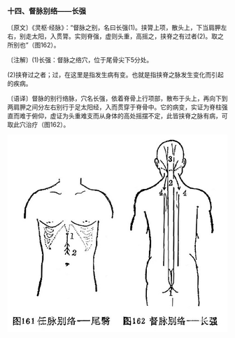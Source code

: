 ### 十四、督脉别络——长强

〔原文〕《灵枢·经脉》：“督脉之别，名曰长强(1)。挟膂上项，散头上，下当肩胛左右，别走太阳，入贯膂。实则脊强，虚则头重，高摇之，挟脊之有过者(2)。取之所别也”（图162）。

〔注解〕(1)长强：督脉之络穴，位于尾骨尖下5分处。

(2)挟脊过之者；过，在这里是指发生病有变。也就是指挟脊之脉发生变化而引起的疾病。

〔语译〕督脉的别行络脉，穴名长强，依着脊骨上行项部，散布于头上，再向下到两肩胛之间分左右别行于足太阳经，入而贯穿于脊骨中。它的病变，实证为脊柱强直而难于俯仰，虚证为头重难支而从身体的高处摇摆不定，此皆挟脊之脉有病，可取此穴治疗（图162）。

![](./img/图161、162.jpg)
